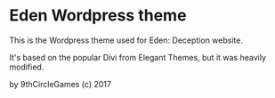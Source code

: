 # Eden Wordpress theme
This is the Wordpress theme used for Eden: Deception website.

It's based on the popular Divi from Elegant Themes, but it was heavily modified.

by 9thCircleGames (c) 2017
